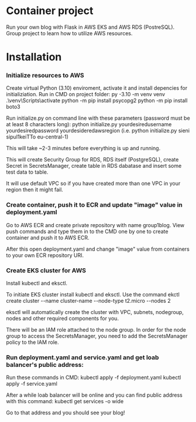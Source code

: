 # Container project
Run your own blog with Flask in AWS EKS and AWS RDS (PostreSQL). Group project to learn how to utilize AWS resources.

# Installation

### Initialize resources to AWS
Create virtual Python (3.10) enviroment, activate it and install depencies for initializiation. Run in CMD on project folder:
py -3.10 -m venv venv
.\venv\Scripts\activate
python -m pip install psycopg2
python -m pip install boto3

Run initialize.py on command line with these parameters (password must be at least 8 characters long):
python initialize.py yourdesiredusername yourdesiredpassword yourdesideredawsregion
(i.e. python initialize.py sieni sipul1keiTTo eu-central-1)

This will take ~2-3 minutes before everything is up and running.

This will create Security Group for RDS, RDS itself (PostgreSQL), create Secret in SecretsManager, create table in RDS dabatase and insert some test data to table.

It will use default VPC so if you have created more than one VPC in your region then it might fail.

### Create container, push it to ECR and update "image" value in deployment.yaml
Go to AWS ECR and create private repository with name group1blog. View push commands and type them in to the CMD one by one to create container and push it to AWS ECR.

After this open deployment.yaml and change "image" value from containers to your own ECR repository URI.

### Create EKS cluster for AWS
Install kubectl and eksctl.

To initiate EKS cluster install kubectl and eksctl. 
Use the command ekctl create cluster --name cluster-name --node-type t2.micro --nodes 2

eksctl will automatically create the cluster with VPC, subnets, nodegroup, nodes and other required components for you.

There will be an IAM role attached to the node group. In order for the node group to access the SecretsManager, you need to add the SecretsManager policy to the IAM role.

### Run deployment.yaml and service.yaml and get loab balancer's public address:
Run these commands in CMD:
kubectl apply -f deployment.yaml
kubectl apply -f service.yaml

After a while loab balancer will be online and you can find public address with this command:
kubectl get services -o wide

Go to that address and you should see your blog!